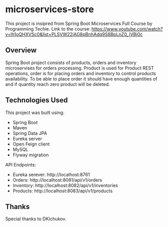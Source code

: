 # microservices-store
This project is insipred from Spring Boot Microservices Full Course by Programming Techie.
Link to the course: https://www.youtube.com/watch?v=lh1oQHXVSc0&list=PLSVW22jAG8pBnhAdq9S8BpLnZ0_jVBj0c

## Overview
Spring Boot project consists of products, orders and inventory microservises for orders processing. Product is used for Product REST operations, order is for placing orders and inventory to control products availability. To be able to place order it should have enough quantities of and if quantity reach zero product will be deleted.

## Technologies Used
This project was built using:
- Spring Boot
- Maven
- Spring Data JPA
- Eureka server
- Open Feign client
- MySQL
- Flyway migration

API Endpoints:
- Eureka serever: http://localhost:8761
- Orders: http://localhost:8081/api/v1/orders
- Inventory: http://localhost:8082/api/v1/inventories
- Products: http://localhost:8083/api/v1/products

## Thanks
Special thanks to DKichukov.